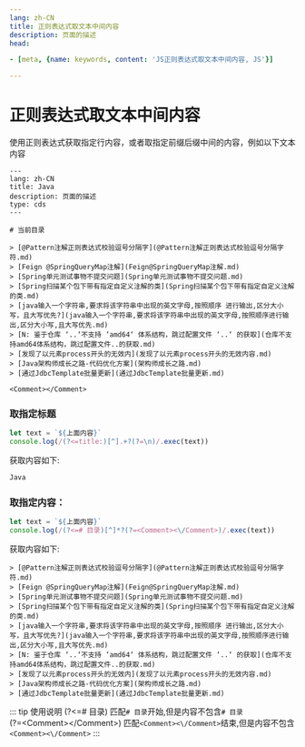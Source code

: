 ```yaml
---
lang: zh-CN  
title: 正则表达式取文本中间内容  
description: 页面的描述   
head:

- [meta, {name: keywords, content: 'JS正则表达式取文本中间内容, JS'}]

---
```


# 正则表达式取文本中间内容

使用正则表达式获取指定行内容，或者取指定前缀后缀中间的内容，例如以下文本内容

```text
---
lang: zh-CN    
title: Java  
description: 页面的描述   
type: cds
---

# 当前目录

> [@Pattern注解正则表达式校验逗号分隔字](@Pattern注解正则表达式校验逗号分隔字符.md)  
> [Feign @SpringQueryMap注解](Feign@SpringQueryMap注解.md)  
> [Spring单元测试事物不提交问题](Spring单元测试事物不提交问题.md)  
> [Spring扫描某个包下带有指定自定义注解的类](Spring扫描某个包下带有指定自定义注解的类.md)  
> [java输入一个字符串,要求将该字符串中出现的英文字母,按照顺序 进行输出,区分大小写，且大写优先?](java输入一个字符串,要求将该字符串中出现的英文字母,按照顺序进行输出,区分大小写,且大写优先.md)  
> [N: 鉴于仓库 ‘..‘不支持 ‘amd64‘ 体系结构，跳过配置文件 ‘..‘ 的获取](仓库不支持amd64体系结构，跳过配置文件..的获取.md)  
> [发现了以元素process开头的无效内](发现了以元素process开头的无效内容.md)  
> [Java架构师成长之路-代码优化方案](架构师成长之路.md)  
> [通过JdbcTemplate批量更新](通过JdbcTemplate批量更新.md)  

<Comment></Comment>
```


### 取指定标题

```javascript
let text = `${上面内容}`
console.log(/(?<=title:)[^].+?(?=\n)/.exec(text))
``` 

获取内容如下:

```javascript
Java
```

### 取指定内容：

```javascript
let text = `${上面内容}`
console.log(/(?<=# 目录)[^]*?(?=<Comment><\/Comment>)/.exec(text))
``` 

获取内容如下:

```text
> [@Pattern注解正则表达式校验逗号分隔字](@Pattern注解正则表达式校验逗号分隔字符.md)
> [Feign @SpringQueryMap注解](Feign@SpringQueryMap注解.md)
> [Spring单元测试事物不提交问题](Spring单元测试事物不提交问题.md)
> [Spring扫描某个包下带有指定自定义注解的类](Spring扫描某个包下带有指定自定义注解的类.md)
> [java输入一个字符串,要求将该字符串中出现的英文字母,按照顺序 进行输出,区分大小写，且大写优先?](java输入一个字符串,要求将该字符串中出现的英文字母,按照顺序进行输出,区分大小写,且大写优先.md)
> [N: 鉴于仓库 ‘..‘不支持 ‘amd64‘ 体系结构，跳过配置文件 ‘..‘ 的获取](仓库不支持amd64体系结构，跳过配置文件..的获取.md)
> [发现了以元素process开头的无效内](发现了以元素process开头的无效内容.md)
> [Java架构师成长之路-代码优化方案](架构师成长之路.md)
> [通过JdbcTemplate批量更新](通过JdbcTemplate批量更新.md) 
```

::: tip 使用说明
(?<=# 目录) 匹配`# 目录`开始,但是内容不包含`# 目录`   
(?=\<Comment><\/Comment>) 匹配`<Comment><\/Comment>`结束,但是内容不包含`<Comment><\/Comment>`
:::


<Comment></Comment>
